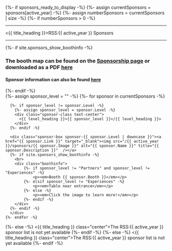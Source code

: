 {%- if sponsors_ready_to_display -%}
{%- assign currentSponsors = sponsors[active_year] -%}
{%- assign numberSponsors = currentSponsors | size -%}
{%- if numberSponsors > 0 -%}
  <div class="row">
    <div class="section-title text-center">
<hr class="thin">
        <{{ title_heading }}>RSS:{{ active_year }} Sponsors</{{ title_heading }}>
<hr class="thin">
    </div> 
  </div>
  {%- if site.sponsors_show_boothinfo -%}
  <div class="attention">
  <h3>The booth map can be found on the <a href="/sponsorship#booth-map" target="_blank"> Sponsorship page</a> or downloaded as a PDF <a href="/files/RSS{{ site.current_year }}-Booth-Map.pdf" target="_blank">here</a></h3>
  <h4>Sponsor information can also be found <a href="/sponsors" target="_blank"> here</a></h4>
  </div>
  {%- endif -%}
  <div class="row sponsors">
    {%- assign sponsor_level = "" -%}
    {%- for sponsor in currentSponsors -%}
    
      {%- if sponsor_level != sponsor.Level -%}
        {%- assign sponsor_level = sponsor.Level -%}
        <div class="sponsor-class text-center">
          <{{ level_heading }}>{{ sponsor_level }}</{{ level_heading }}>
        </div>
      {%- endif -%}      

      <div class="sponsor-box sponsor-{{ sponsor.Level | downcase }}"><a href="{{ sponsor.Link }}" target="_blank"><img src="/{{ active_year }}/sponsors/{{ sponsor.Image }}" alt="{{ sponsor.Name }}" title="{{ sponsor.Description }}"  /></a>
	  {%- if site.sponsors_show_boothinfo -%}
		<br>
		<div class="boothinfo">
			{%- if sponsor_level != "Partners" and sponsor_level != "Experiences" -%}
				<p><em>Booth {{ sponsor.Booth }}</em></p>
			{%- elsif sponsor_level != "Experiences" -%}
				<p><em>Table near entrance</em></p>
			{%- else -%}
				<p><em>Click the image to learn more!</em></p>
			{%- endif -%}
		</div>
	  {%- endif -%}
	  </div>
    {%- endfor -%}
  </div>
 {%- else -%}
<{{ title_heading }} class="center">The RSS:{{ active_year }} sponsor list is not yet available</{{ title_heading }}>
{%- endif -%}
{%- else -%}
<{{ title_heading }} class="center">The RSS:{{ active_year }} sponsor list is not yet available</{{ title_heading }}>
{%- endif -%}